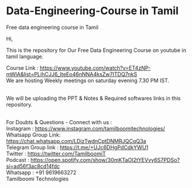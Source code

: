# Data-Engineering-Course in Tamil <br />
Free data engineering course in Tamil<br />

Hi,<br />

This is the repository for Our Free Data Engineering Course on youtube in tamil language.<br />

Course Link : https://www.youtube.com/watch?v=ET4zNP-mWlA&list=PLihCJJ6_IteEo46nNNA4ksZw7ITDQ7nkS <br />
We are hosting Weekly meetings on saturday evening 7.30 PM IST. <br /> <br />

We will be uploading the PPT & Notes & Required softwares links in this repository. <br /><br />

For Doubts & Questions - Connect with us : <br />
Instagram : https://www.instagram.com/tamilboomitechnologies/ <br />
Whatsapp Group Link:  https://chat.whatsapp.com/LDizTwdnCptDNMRJQCqQ3a <br />
Telegram Group link : https://t.me/+UJc6DHgPdCdkYWU1 <br />
Twitter : https://twitter.com/TamilboomiT <br />
Podcast : https://open.spotify.com/show/30mKTaOI2tYEVvy6S7PDSo?si=ad56f3ac8cd14fdc <br />
Whatsapp : +91 9619663272 <br />
Tamilboomi Technologies
